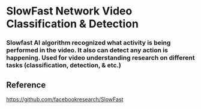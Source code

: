 # SlowFast Network Video Classification & Detection
### Slowfast AI algorithm recognized what activity is being performed in the video. It also can detect any action is happening. Used for video understanding research on different tasks (classification, detection, &amp; etc.)


## Reference
https://github.com/facebookresearch/SlowFast
